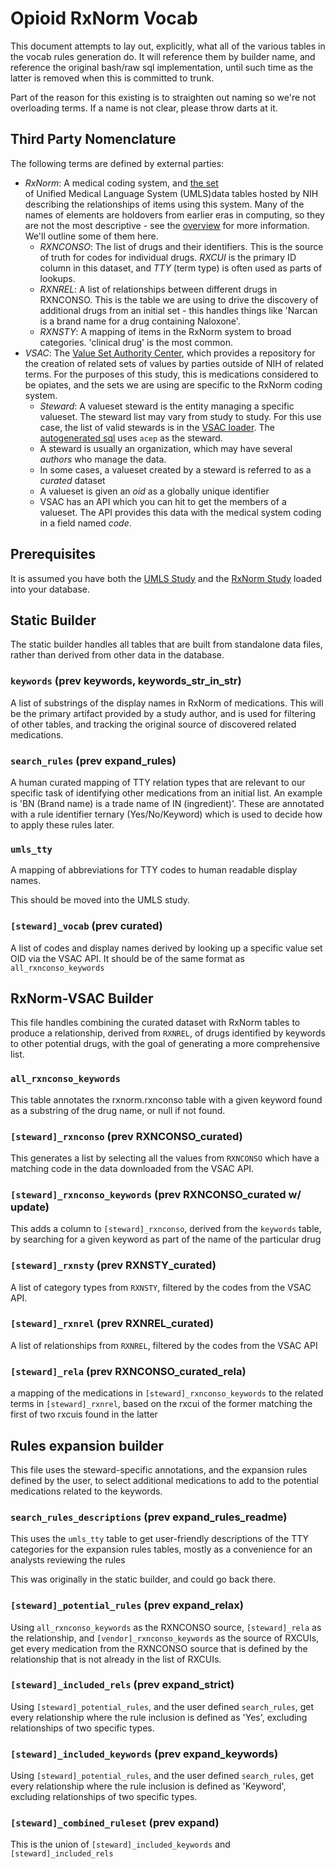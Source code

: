 # Opioid RxNorm Vocab

This document attempts to lay out, explicitly, what all of the various tables in the vocab rules generation do. It will reference them by builder name, and reference the original bash/raw sql implementation, until such time as the latter is removed when this is committed to trunk.

Part of the reason for this existing is to straighten out naming so we're not overloading terms. If a name is not clear, please throw darts at it.

## Third Party Nomenclature

The following terms are defined by external parties:
  - *RxNorm*: A medical coding system, and 
    [the set](https://www.nlm.nih.gov/research/umls/rxnorm/index.html)  
    of Unified Medical Language System (UMLS)data tables hosted by NIH
    describing the relationships of items using this system. 
    Many of the names of elements are holdovers from earlier eras in computing,
    so they are not the most descriptive - see the
    [overview](https://www.nlm.nih.gov/research/umls/rxnorm/overview.html)
    for more information. We'll outline some of them here.
      - *RXNCONSO*: The list of drugs and their identifiers. This is the source
      of truth for codes for individual drugs. *RXCUI* is the primary ID column
      in this dataset, and *TTY* (term type) is often used as parts of lookups.
      - *RXNREL*: A list of relationships between different drugs in RXNCONSO.
      This is the table we are using to drive the discovery of additional drugs
      from an initial set - this handles things like 'Narcan is a brand name
      for a drug containing Naloxone'.
      - *RXNSTY*: A mapping of items in the RxNorm system to broad categories.
      'clinical drug' is the most common.
  - *VSAC*: The 
    [Value Set Authority Center](https://www.nlm.nih.gov/vsac/support/index.html), 
    which provides a repository for the creation of related sets of values
    by parties outside of NIH of related terms. For the purposes of this study,
    this is medications considered to be opiates, and the sets we are using are
    specific to the RxNorm coding system.
      - *Steward*: A valueset steward is the entity managing a specific
      valueset. The steward list may vary from study to study. For this use case,
      the list of valid stewards is in the 
      [VSAC loader](.vsac.py). The [autogenerated sql](./reference_sql) uses
      `acep` as the steward.
      - A steward is usually an organization, which may have several
      *authors* who manage the data.
      - In some cases, a valueset created by a steward is referred to as a
      *curated* dataset
      - A valueset is given an *oid* as a globally unique identifier
      - VSAC has an API which you can hit to get the members of a valueset.
      The API provides this data with the medical system coding in a field
      named *code*.

## Prerequisites

It is assumed you have both the 
[UMLS Study](https://github.com/smart-on-fhir/cumulus-library-umls)
and the 
[RxNorm Study](https://github.com/smart-on-fhir/cumulus-library-rxnorm)
loaded into your database.

## Static Builder

The static builder handles all tables that are built from standalone data files,
rather than derived from other data in the database.

### `keywords` (prev keywords, keywords_str_in_str)

A list of substrings of the display names in RxNorm of medications. This will be
the primary artifact provided by a study author, and is used for filtering of 
other tables, and tracking the original source of discovered related medications.

### `search_rules` (prev expand_rules)

A human curated mapping of TTY relation types that are relevant to our specific
task of identifying other medications from an initial list. An example is
'BN (Brand name) is a trade name of IN (ingredient)'. These are annotated
with a rule identifier ternary (Yes/No/Keyword) which is used to decide
how to apply these rules later.

### `umls_tty`

A mapping of abbreviations for TTY codes to human readable display names.

This should be moved into the UMLS study.

### `[steward]_vocab` (prev curated)

A list of codes and display names derived by looking up a specific value set
OID via the VSAC API. It should be of the same format as `all_rxnconso_keywords`

## RxNorm-VSAC Builder

This file handles combining the curated dataset with RxNorm tables to
produce a relationship, derived from `RXNREL`, of drugs identified by
keywords to other potential drugs, with the goal of generating a more
comprehensive list.

### `all_rxnconso_keywords`

This table annotates the rxnorm.rxnconso table with a given keyword
found as a substring of the drug name, or null if not found.

### `[steward]_rxnconso` (prev RXNCONSO_curated)

This generates a list by selecting all the values from `RXNCONSO` which
have a matching code in the data downloaded from the VSAC API.

### `[steward]_rxnconso_keywords` (prev RXNCONSO_curated w/ update)

This adds a column to `[steward]_rxnconso`, derived from the `keywords`
table, by searching for a given keyword as part of the name of
the particular drug


### `[steward]_rxnsty` (prev RXNSTY_curated)
A list of category types from `RXNSTY`, filtered by the codes from the 
VSAC API.

### `[steward]_rxnrel` (prev RXNREL_curated)
A list of relationships from `RXNREL`, filtered by the codes from the
VSAC API

### `[steward]_rela` (prev RXNCONSO_curated_rela)
a mapping of the medications in `[steward]_rxnconso_keywords` to the
related terms in `[steward]_rxnrel`, based on the rxcui of the former
matching the first of two rxcuis found in the latter

## Rules expansion builder

This file uses the steward-specific annotations, and the expansion rules
defined by the user, to select additional medications to add to the 
potential medications related to the keywords.

### `search_rules_descriptions` (prev expand_rules_readme)

This uses the `umls_tty` table to get user-friendly descriptions of the
TTY categories for the expansion rules tables, mostly as a convenience
for an analysts reviewing the rules

This was originally in the static builder, and could go back there.

### `[steward]_potential_rules` (prev expand_relax)

Using `all_rxnconso_keywords` as the RXNCONSO source, `[steward]_rela` as the
relationship, and `[vendor]_rxnconso_keywords` as the source of
RXCUIs, get every medication from the RXNCONSO source that is defined
by the relationship that is not already in the list of RXCUIs.

### `[steward]_included_rels` (prev expand_strict)

Using `[steward]_potential_rules`, and the user defined `search_rules`,
get every relationship where the rule inclusion is defined as 'Yes',
excluding relationships of two specific types.

### `[steward]_included_keywords` (prev expand_keywords)

Using `[steward]_potential_rules`, and the user defined `search_rules`,
get every relationship where the rule inclusion is defined as 'Keyword',
excluding relationships of two specific types.

### `[steward]_combined_ruleset` (prev expand)

This is the union of `[steward]_included_keywords` and `[steward]_included_rels`